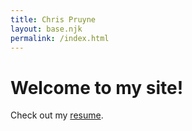 ```yaml
---
title: Chris Pruyne
layout: base.njk
permalink: /index.html
---
```


<i class="fa-light fa-hand-wave fa-3x fa-shake"></i>

# Welcome to my site!

Check out my <a href="/resume/">resume</a>.
